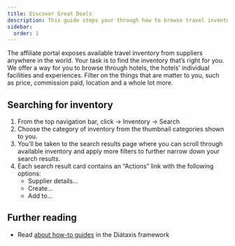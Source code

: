 ```yaml
---
title: Discover Great Deals
description: This guide steps your through how to browse travel inventory in order to find what you want to sell.
sidebar:
  order: 1
---
```


The affiliate portal exposes available travel inventory from suppliers anywhere in the world. Your task is to find the inventory that’s right for you. We offer a way for you to browse through hotels, the hotels’ individual facilities and experiences. Filter on the things that are matter to you, such as price, commission paid, location and a whole lot more.

## Searching for inventory

1. From the top navigation bar, click → Inventory → Search
2. Choose the category of inventory from the thumbnail categories shown to you.
3. You’ll be taken to the search results page where you can scroll through available inventory and apply more filters to further narrow down your search results.
4. Each search result card contains an “Actions” link with the following options:
    - Supplier details…
    - Create…
    - Add to…

## Further reading

- Read [about how-to guides](https://diataxis.fr/how-to-guides/) in the Diátaxis framework 
